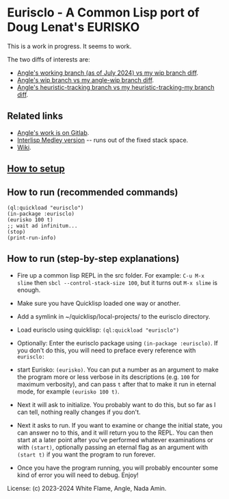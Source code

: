# Eurisclo - A Common Lisp port of Doug Lenat's EURISKO

This is a work in progress.
It seems to work.

The two diffs of interests are:
- [Angle's working branch (as of July 2024) vs my wip branch diff](https://github.com/namin/eurisclo/compare/namin:eurisclo:working...namin:eurisclo:wip?expand=1).
- [Angle's wip branch vs my angle-wip branch diff](https://github.com/namin/eurisclo/compare/namin:eurisclo:angle...namin:eurisclo:angle-my?expand=1).
- [Angle's heuristic-tracking branch vs my heuristic-tracking-my branch diff](https://github.com/namin/eurisclo/compare/namin:eurisclo:heuristic-tracking...namin:eurisclo:heuristic-tracking-my?expand=1).

## Related links

- [Angle's work is on Gitlab](https://gitlab.com/AngularAngel/eurisclo/-/branches).
- [Interlisp Medley version](https://github.com/seveno4/EURISKO) -- runs out of the fixed stack space.
- [Wiki](https://github.com/white-flame/eurisko/wiki).

## [How to setup](setup.md)

## How to run (recommended commands)

```
(ql:quickload "eurisclo")
(in-package :eurisclo)
(eurisko 100 t)
;; wait ad infinitum...
(stop)
(print-run-info)
```

## How to run (step-by-step explanations)

* Fire up a common lisp REPL in the src folder.
  For example: `C-u M-x slime` then `sbcl --control-stack-size 100`, but it turns out `M-x slime` is enough.

* Make sure you have Quicklisp loaded one way or another.

* Add a symlink in ~/quicklisp/local-projects/ to the eurisclo directory.

* Load eurisclo using quicklisp: `(ql:quickload "eurisclo")`

* Optionally: Enter the eurisclo package using `(in-package :eurisclo)`. If you don't do this, you will need to preface every reference with `eurisclo:`

* start Eurisko: `(eurisko)`. You can put a number as an argument to make the program more or less verbose in its descriptions (e.g. `100` for maximum verbosity), and can pass `t` after that to make it run in eternal mode, for example `(eurisko 100 t)`.

* Next it will ask to initialize. You probably want to do this, but so far as I can tell, nothing really changes if you don't.

* Next it asks to run. If you want to examine or change the initial state, you can answer no to this, and it will return you to the REPL. You can then start at a later point after you've performed whatever examinations or with `(start)`, optionally passing an eternal flag as an argument with `(start t)` if you want the program to run forever.

* Once you have the program running, you will probably encounter some kind of error you will need to debug. Enjoy!

License: (c) 2023-2024 White Flame, Angle, Nada Amin.
